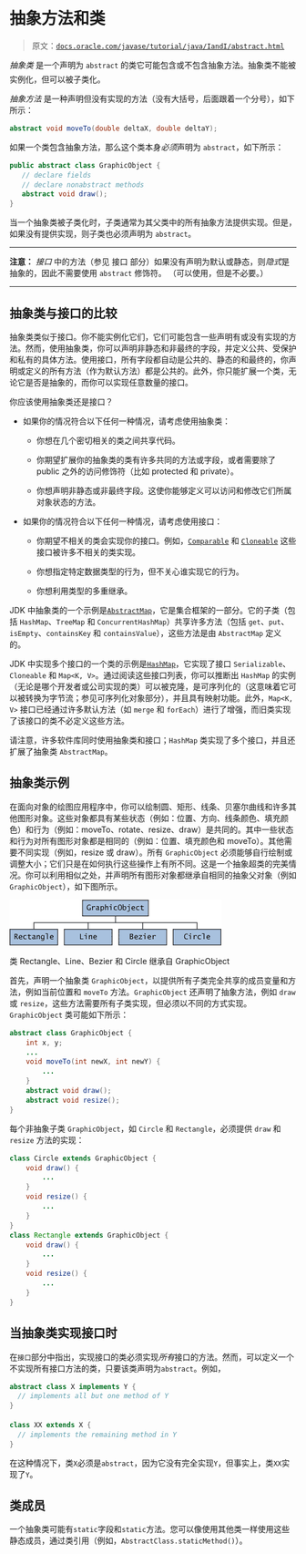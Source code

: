 # 抽象方法和类

> 原文：[`docs.oracle.com/javase/tutorial/java/IandI/abstract.html`](https://docs.oracle.com/javase/tutorial/java/IandI/abstract.html)

*抽象类* 是一个声明为 `abstract` 的类它可能包含或不包含抽象方法。抽象类不能被实例化，但可以被子类化。

*抽象方法* 是一种声明但没有实现的方法（没有大括号，后面跟着一个分号），如下所示：

```java
abstract void moveTo(double deltaX, double deltaY);

```

如果一个类包含抽象方法，那么这个类本身*必须*声明为 `abstract`，如下所示：

```java
public abstract class GraphicObject {
   // declare fields
   // declare nonabstract methods
   abstract void draw();
}

```

当一个抽象类被子类化时，子类通常为其父类中的所有抽象方法提供实现。但是，如果没有提供实现，则子类也必须声明为 `abstract`。 

* * *

**注意：** *接口* 中的方法（参见 接口 部分）如果没有声明为默认或静态，则*隐式*是抽象的，因此不需要使用 `abstract` 修饰符。 （可以使用，但是不必要。）

* * *

## 抽象类与接口的比较

抽象类类似于接口。你不能实例化它们，它们可能包含一些声明有或没有实现的方法。然而，使用抽象类，你可以声明非静态和非最终的字段，并定义公共、受保护和私有的具体方法。使用接口，所有字段都自动是公共的、静态的和最终的，你声明或定义的所有方法（作为默认方法）都是公共的。此外，你只能扩展一个类，无论它是否是抽象的，而你可以实现任意数量的接口。

你应该使用抽象类还是接口？

+   如果你的情况符合以下任何一种情况，请考虑使用抽象类：

    +   你想在几个密切相关的类之间共享代码。

    +   你期望扩展你的抽象类的类有许多共同的方法或字段，或者需要除了 public 之外的访问修饰符（比如 protected 和 private）。

    +   你想声明非静态或非最终字段。这使你能够定义可以访问和修改它们所属对象状态的方法。

+   如果你的情况符合以下任何一种情况，请考虑使用接口：

    +   你期望不相关的类会实现你的接口。例如，[`Comparable`](https://docs.oracle.com/javase/8/docs/api/java/lang/Comparable.html) 和 [`Cloneable`](https://docs.oracle.com/javase/8/docs/api/java/lang/Cloneable.html) 这些接口被许多不相关的类实现。

    +   你想指定特定数据类型的行为，但不关心谁实现它的行为。

    +   你想利用类型的多重继承。

JDK 中抽象类的一个示例是[`AbstractMap`](https://docs.oracle.com/javase/8/docs/api/java/util/AbstractMap.html)，它是集合框架的一部分。它的子类（包括 `HashMap`、`TreeMap` 和 `ConcurrentHashMap`）共享许多方法（包括 `get`、`put`、`isEmpty`、`containsKey` 和 `containsValue`），这些方法是由 `AbstractMap` 定义的。

JDK 中实现多个接口的一个类的示例是[`HashMap`](https://docs.oracle.com/javase/8/docs/api/java/util/HashMap.html)，它实现了接口 `Serializable`、`Cloneable` 和 `Map<K, V>`。通过阅读这些接口列表，你可以推断出 `HashMap` 的实例（无论是哪个开发者或公司实现的类）可以被克隆，是可序列化的（这意味着它可以被转换为字节流；参见可序列化对象部分），并且具有映射功能。此外，`Map<K, V>` 接口已经通过许多默认方法（如 `merge` 和 `forEach`）进行了增强，而旧类实现了该接口的类不必定义这些方法。

请注意，许多软件库同时使用抽象类和接口；`HashMap` 类实现了多个接口，并且还扩展了抽象类 `AbstractMap`。

## 抽象类示例

在面向对象的绘图应用程序中，你可以绘制圆、矩形、线条、贝塞尔曲线和许多其他图形对象。这些对象都具有某些状态（例如：位置、方向、线条颜色、填充颜色）和行为（例如：moveTo、rotate、resize、draw）是共同的。其中一些状态和行为对所有图形对象都是相同的（例如：位置、填充颜色和 moveTo）。其他需要不同实现（例如，resize 或 draw）。所有 `GraphicObject` 必须能够自行绘制或调整大小；它们只是在如何执行这些操作上有所不同。这是一个抽象超类的完美情况。你可以利用相似之处，并声明所有图形对象都继承自相同的抽象父对象（例如 `GraphicObject`），如下图所示。

![类 Rectangle、Line、Bezier 和 Circle 继承自 GraphicObject](img/a96478bc843eccbcb74710d8257ae4bd.png)

类 Rectangle、Line、Bezier 和 Circle 继承自 GraphicObject

首先，声明一个抽象类 `GraphicObject`，以提供所有子类完全共享的成员变量和方法，例如当前位置和 `moveTo` 方法。`GraphicObject` 还声明了抽象方法，例如 `draw` 或 `resize`，这些方法需要所有子类实现，但必须以不同的方式实现。`GraphicObject` 类可能如下所示：

```java
abstract class GraphicObject {
    int x, y;
    ...
    void moveTo(int newX, int newY) {
        ...
    }
    abstract void draw();
    abstract void resize();
}

```

每个非抽象子类 `GraphicObject`，如 `Circle` 和 `Rectangle`，必须提供 `draw` 和 `resize` 方法的实现：

```java
class Circle extends GraphicObject {
    void draw() {
        ...
    }
    void resize() {
        ...
    }
}
class Rectangle extends GraphicObject {
    void draw() {
        ...
    }
    void resize() {
        ...
    }
}

```

## 当抽象类实现接口时

在`接口`部分中指出，实现接口的类必须实现*所有*接口的方法。然而，可以定义一个不实现所有接口方法的类，只要该类声明为`abstract`。例如，

```java
abstract class X implements Y {
  // implements all but one method of Y
}

class XX extends X {
  // implements the remaining method in Y
}

```

在这种情况下，类`X`必须是`abstract`，因为它没有完全实现`Y`，但事实上，类`XX`实现了`Y`。

## 类成员

一个抽象类可能有`static`字段和`static`方法。您可以像使用其他类一样使用这些静态成员，通过类引用（例如，`AbstractClass.staticMethod()`）。

